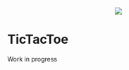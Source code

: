 
<h3 align="center"><img align="center" src="https://raw.githubusercontent.com/rafalciecwierz/TicTacToe/master/Assets/TicTacToeIcon.png"></h3>

# TicTacToe
Work in progress
